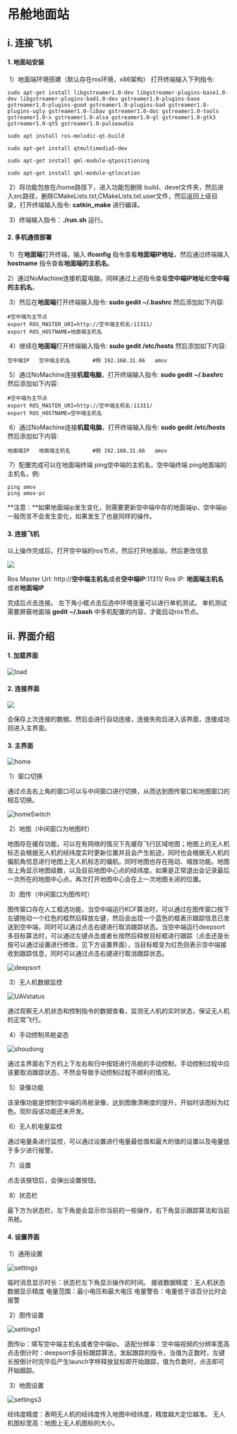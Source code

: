 # 吊舱地面站

## i. 连接飞机

#### 1. 地面站安装

​	1）地面端环境搭建（默认存在ros环境，x86架构）
​		打开终端输入下列指令:

```
sudo apt-get install libgstreamer1.0-dev libgstreamer-plugins-base1.0-dev libgstreamer-plugins-bad1.0-dev gstreamer1.0-plugins-base gstreamer1.0-plugins-good gstreamer1.0-plugins-bad gstreamer1.0-plugins-ugly gstreamer1.0-libav gstreamer1.0-doc gstreamer1.0-tools gstreamer1.0-x gstreamer1.0-alsa gstreamer1.0-gl gstreamer1.0-gtk3 gstreamer1.0-qt5 gstreamer1.0-pulseaudio

sudo apt install ros-melodic-qt-build

sudo apt-get install qtmultimedia5-dev

sudo apt-get install qml-module-qtpositioning

sudo apt-get install qml-module-qtlocation
```

​	2）将功能包放在/home路径下，进入功能包删除 build、devel文件夹，然后进入src路径，删除CMakeLists.txt,CMakeLists.txt.user文件，然后返回上级目录，打开终端输入指令:  **catkin_make**  进行编译。

​	3）终端输入指令：**./run.sh** 运行。

#### 2. 多机通信部署

​	1）在**地面端**打开终端，输入 **ifconfig** 指令查看**地面端IP地址**，然后通过终端输入 **hostname** 指令查看**地面端的主机名**。

​	2）通过NoMachine连接机载电脑，同样通过上述指令查看**空中端IP地址**和**空中端的主机名**。

​	3）然后在**地面端**打开终端输入指令:	**sudo gedit ~/.bashrc**	然后添加如下内容:

```
#空中端为主节点
export ROS_MASTER_URI=http://空中端主机名:11311/
export ROS_HOSTNAME=地面端主机名
```

​	4）继续在**地面端**打开终端输入指令: 	**sudo gedit /etc/hosts**	然后添加如下内容:

```
空中端IP	空中端主机名       #例 192.168.31.66   amov
```

​	5）通过NoMachine连接**机载电脑**，打开终端输入指令:	**sudo gedit ~/.bashrc**	然后添加如下内容:

```
#空中端为主节点
export ROS_MASTER_URI=http://空中端主机名:11311/
export ROS_HOSTNAME=空中端主机名
```

​	6）通过NoMachine连接**机载电脑**，打开终端输入指令:	**sudo gedit /etc/hosts**	然后添加如下内容:

```
地面端IP	地面端主机名       #例 192.168.31.66   amov
```

​	7）配置完成可以在地面端终端 ping空中端的主机名，空中端终端 ping地面端的主机名，例:

```
ping amov
ping amov-pc
```



**注意：**如果地面端ip发生变化，则需要更新空中端中存的地面端ip，空中端ip一般而言不会发生变化，如果发生了也是同样的操作。

#### 3. 连接飞机

以上操作完成后，打开空中端的ros节点，然后打开地面站，然后更改信息

![](/home/amov/Desktop/吊舱地面站wiki/login.jpg)

Ros Master Url:	http://**空中端主机名**或者**空中端IP**:11311/ 
Ros IP:	**地面端主机名**或者**地面端IP**

完成后点击连接。
左下角小框点击后选中环境变量可以进行单机测试。
单机测试需要屏蔽地面端 **gedit ~/.bash** 中多机配置的内容，才能启动ros节点。

## ii. 界面介绍

#### 1. 加载界面

![load](/home/amov/Desktop/吊舱地面站wiki/load.jpg)

#### 2. 连接界面

![](/home/amov/Desktop/吊舱地面站wiki/login.jpg)

会保存上次连接的数据，然后会进行自动连接，连接失败后进入该界面，连接成功则进入主界面。

#### 3. 主界面

![home](/home/amov/Desktop/吊舱地面站wiki/home.jpg)

​	1）窗口切换

通过点击右上角的窗口可以与中间窗口进行切换，从而达到图传窗口和地图窗口的相互切换。

![homeSwitch](/home/amov/Desktop/吊舱地面站wiki/homeSwitch.jpg)

​	2）地图（中间窗口为地图时）

地图存在缓存功能，可以在有网络的情况下先缓存飞行区域地图；地图上的无人机标志会根据无人机的经纬度实时更新位置并且会产生航迹，同时也会根据无人机的偏航角信息进行地图上无人机标志的偏航。同时地图也存在拖动、缩放功能。地图左上角显示地图级数，以及目前地图中心点的经纬度。如果是正常退出会记录最后一次所在的地图中心点，再次打开地图中心会在上一次地图关闭的位置。

​	3）图传（中间窗口为图传时）

图传窗口存在人工框选功能，当空中端运行KCF算法时，可以通过在图传窗口按下左键拖动一个红色的框然后释放左键，然后会出现一个蓝色的框表示跟踪信息已发送到空中端，同时可以通过点击右键进行取消跟踪状态。当空中端运行deepsort多目标算法时，可以通过左键点击或者长按然后释放目标框进行跟踪（点击还是长按可以通过设置进行修改，见下方设置界面），当目标框变为红色则表示空中端接收到跟踪信息，同时可以通过点击右键进行取消跟踪状态。

![deepsort](/home/amov/Desktop/吊舱地面站wiki/deepsort.jpg)

​	3）无人机数据监控

![UAVstatus](/home/amov/Desktop/吊舱地面站wiki/UAVstatus.jpg)

通过观察无人机状态和控制指令的数据查看，监测无人机的实时状态，保证无人机的正常飞行。

​	4）手动控制吊舱姿态

![shoudong](/home/amov/Desktop/吊舱地面站wiki/shoudong.jpg)

通过主界面右下方的上下左右和归中按钮进行吊舱的手动控制，手动控制过程中应该要取消跟踪状态，不然会导致手动控制过程不顺利的情况。

​	5）录像功能

该录像功能是控制空中端的吊舱录像，达到图像清晰度的提升，开始时该图标为红色。现阶段该功能还未开发。

​	6）无人机电量监控

通过电量条进行监控，可以通过设置进行电量最低值和最大的值的设置以及电量低于多少进行报警。

​	7）设置

点击该按钮后，会弹出设置按钮。

​	8）状态栏

最下方为状态栏，左下角是会显示你当前的一些操作，右下角显示跟踪算法和当前吊舱。

#### 4. 设置界面

​	1）通用设置

![settings](/home/amov/Desktop/吊舱地面站wiki/settings.jpg)

临时消息显示时长：状态栏左下角显示操作的时间。
接收数据精度：无人机状态数据显示精度
电量范围：最小电压和最大电压
电量警告：电量低于该百分比时会报警

​	2）图传设置

![settings1](/home/amov/Desktop/吊舱地面站wiki/settings1.jpg)

图传ip：填写空中端主机名或者空中端ip。
适配分辨率：空中端视频的分辨率宽高
点击倒计时：deepsort多目标跟踪算法，发起跟踪的指令，当值为正数时，左键长按倒计时完毕后产生launch字样释放鼠标即开始跟踪，值为负数时，点击即可开始跟踪。

​	3）地图设置

![settings3](/home/amov/Desktop/吊舱地面站wiki/settings3.jpg)

经纬度精度：表明无人机的经纬度传入地图中经纬度，精度越大定位越准。
无人机图标宽高：地图上无人机图标的大小。
